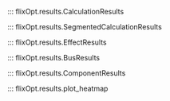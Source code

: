 ::: flixOpt.results.CalculationResults

::: flixOpt.results.SegmentedCalculationResults

::: flixOpt.results.EffectResults

::: flixOpt.results.BusResults

::: flixOpt.results.ComponentResults

::: flixOpt.results.plot_heatmap